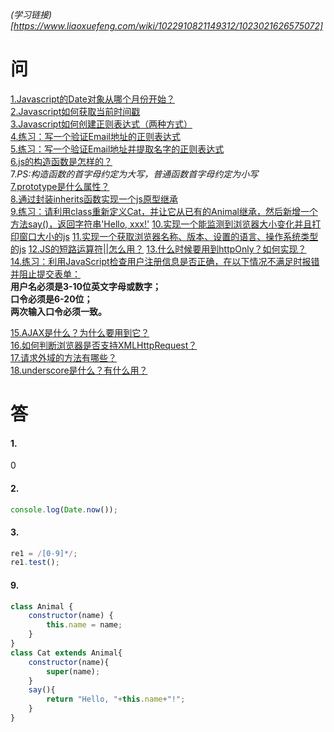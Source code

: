 *(学习链接)[https://www.liaoxuefeng.com/wiki/1022910821149312/1023021626575072]*
# 问
[1.Javascript的Date对象从哪个月份开始？](#1.)  
[2.Javascript如何获取当前时间戳](#2.)  
[3.Javascript如何创建正则表达式（两种方式）](#3.)  
[4.练习：写一个验证Email地址的正则表达式](#4.)  
[5.练习：写一个验证Email地址并提取名字的正则表达式](#5.)  
[6.js的构造函数是怎样的？](#6.)  
7.*PS:构造函数的首字母约定为大写，普通函数首字母约定为小写*  
[7.prototype是什么属性？](#7.)  
[8.通过封装inherits函数实现一个js原型继承](#8.)  
[9.练习：请利用class重新定义Cat，并让它从已有的Animal继承，然后新增一个方法say()，返回字符串'Hello, xxx!'](#9.)
[10.实现一个能监测到浏览器大小变化并且打印窗口大小的js](#10.)
[11.实现一个获取浏览器名称、版本、设置的语言、操作系统类型的js](#11.)
[12.JS的短路运算符||怎么用？](#12.)
[13.什么时候要用到httpOnly？如何实现？](#13.)  
[14.练习：利用JavaScript检查用户注册信息是否正确，在以下情况不满足时报错并阻止提交表单：](#14.)  
**用户名必须是3-10位英文字母或数字；**  
**口令必须是6-20位；**  
**两次输入口令必须一致。**  


[15.AJAX是什么？为什么要用到它？](#15.)  
[16.如何判断浏览器是否支持XMLHttpRequest？](#16.)  
[17.请求外域的方法有哪些？](#17.)  
[18.underscore是什么？有什么用？](#18.)

# 答
#### 1.
0  
#### 2.
```Javascript
console.log(Date.now());
```
#### 3.
```Javascript
re1 = /[0-9]*/;
re1.test();
```
#### 9.
```Javascript
class Animal {
    constructor(name) {
        this.name = name;
    }
}
class Cat extends Animal{
    constructor(name){
        super(name);
    }
    say(){
        return "Hello, "+this.name+"!";
    }
}
```
